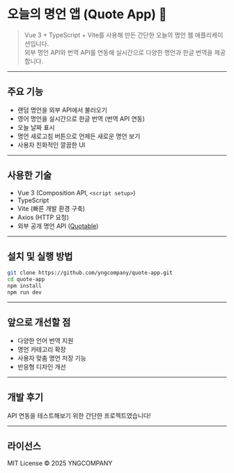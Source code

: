 # 오늘의 명언 앱 (Quote App) 📝

> Vue 3 + TypeScript + Vite를 사용해 만든 간단한 오늘의 명언 웹 애플리케이션입니다.  
> 외부 명언 API와 번역 API를 연동해 실시간으로 다양한 명언과 한글 번역을 제공합니다.

---

## 주요 기능

- 랜덤 명언을 외부 API에서 불러오기  
- 영어 명언을 실시간으로 한글 번역 (번역 API 연동)  
- 오늘 날짜 표시  
- 명언 새로고침 버튼으로 언제든 새로운 명언 보기  
- 사용자 친화적인 깔끔한 UI  

---

## 사용한 기술

- Vue 3 (Composition API, `<script setup>`)  
- TypeScript  
- Vite (빠른 개발 환경 구축)  
- Axios (HTTP 요청)  
- 외부 공개 명언 API ([Quotable](https://github.com/lukePeavey/quotable))  

---

## 설치 및 실행 방법

```bash
git clone https://github.com/yngcompany/quote-app.git
cd quote-app
npm install
npm run dev
```

---

## 앞으로 개선할 점

- 다양한 언어 번역 지원  
- 명언 카테고리 확장  
- 사용자 맞춤 명언 저장 기능  
- 반응형 디자인 개선  

---

## 개발 후기

API 연동을 테스트해보기 위한 간단한 프로젝트였습니다!

---

## 라이선스

MIT License © 2025 YNGCOMPANY
